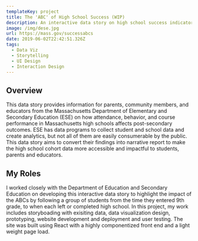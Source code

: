 ```yaml
---
templateKey: project
title: The 'ABC' of High School Success (WIP)
description: An interactive data story on high school success indicators
image: /img/dese.jpg
url: https://mass.gov/successabcs
date: 2019-06-02T22:42:51.326Z
tags:
  - Data Viz
  - Storytelling
  - UI Design
  - Interaction Design
---
```

## Overview

This data story provides information for parents, community members, and educators from the Massachusetts Department of Elementary and Secondary Education (ESE) on how attendance, behavior, and course performance in Massachusetts high schools affects post-secondary outcomes. ESE has data programs to collect student and school data and create analytics, but not all of them are easily consumerable by the public. This data story aims to convert their findings into narrative report to make the high school cohort data more accessible and impactful to students, parents and educators.

## My Roles

I worked closely with the Department of Education and Secondary Education on developing this interactive data story to highlight the impact of the ABCs by following a group of students from the time they entered 9th grade, to when each left or completed high school. In this project, my work includes storyboading with exisiting data, data visualization design, prototyping, website development and deployment and user testing. The site was built using React with a highly componentized front end and a light weight page load.
